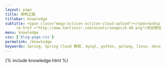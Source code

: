 ```yaml
---
layout: page
title: 架构之路
titlebar: knowledge
subtitle: <span class="mega-octicon octicon-cloud-upload"></span>&nbsp;&nbsp;
     <a href ="http://www.hanlinsir.com/assets/images/6.66.png">添加微信号：<font color="#00FF00">鲁先生</font>，回复"生活冷知识"进群交流。</a>
menu: knowledge
css: ['blog-page.css']
permalink: /knowledge
keywords: Spring, Spring Cloud 教程, mysql, python, golang, linux, devops, k8s, docker
---
```

{% include knowledge.html %}